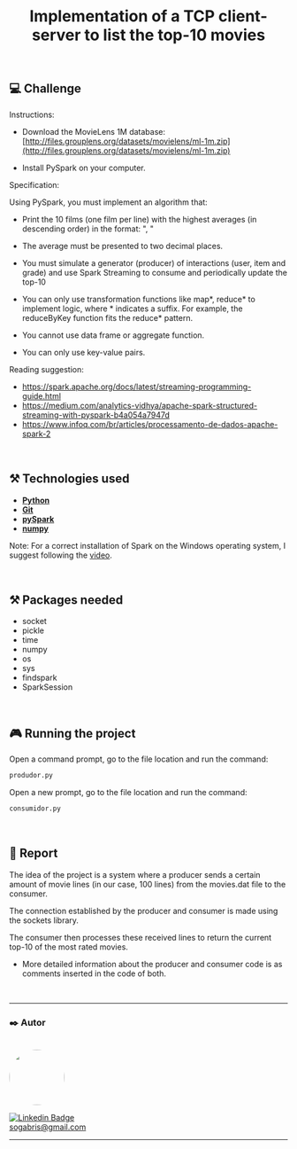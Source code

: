 <h1 align="center">Implementation of a TCP client-server to list the top-10 movies</h1>
<br>

## 💻 Challenge
Instructions:
- Download the MovieLens 1M database: [http://files.grouplens.org/datasets/movielens/ml-1m.zip](http://files.grouplens.org/datasets/movielens/ml-1m.zip)

- Install PySpark on your computer.

Specification:

Using PySpark, you must implement an algorithm that:

- Print the 10 films (one film per line) with the highest averages (in descending order) in the format: "<film name>, <average>"

- The average must be presented to two decimal places.

- You must simulate a generator (producer) of interactions (user, item and grade) and use Spark Streaming to consume and periodically update the top-10
  
- You can only use transformation functions like map*, reduce* to implement logic, where * indicates a suffix. For example, the reduceByKey function fits the reduce* pattern.

- You cannot use data frame or aggregate function.

- You can only use key-value pairs.

Reading suggestion:
- https://spark.apache.org/docs/latest/streaming-programming-guide.html
- https://medium.com/analytics-vidhya/apache-spark-structured-streaming-with-pyspark-b4a054a7947d
- https://www.infoq.com/br/articles/processamento-de-dados-apache-spark-2

</br>

## ⚒ Technologies used

-   **[Python](https://www.python.org/)**
-   **[Git](https://git-scm.com/)**
-   **[pySpark](https://spark.apache.org/docs/latest/api/python/)**
-   **[numpy](https://numpy.org/)**

Note: For a correct installation of Spark on the Windows operating system, I suggest following the [video](https://www.youtube.com/watch?v=WQErwxRTiW0).

</br>

## ⚒ Packages needed
- socket
- pickle
- time
- numpy
- os
- sys
- findspark
- SparkSession

</br>

## 🎮 Running the project
Open a command prompt, go to the file location and run the command:

```sh
produdor.py
```

Open a new prompt, go to the file location and run the command:
```sh
consumidor.py
```

</br>

## 📑 Report
The idea of the project is a system where a producer sends a certain amount of movie lines (in our case, 100 lines) from the movies.dat file to the consumer.

The connection established by the producer and consumer is made using the sockets library.

The consumer then processes these received lines to return the current top-10 of the most rated movies.

- More detailed information about the producer and consumer code is as comments inserted in the code of both.

</br>

---

### ✒️ Autor

</br>

<a href="https://github.com/gabriel61">
 <img style="border-radius: 50%;" src="https://avatars.githubusercontent.com/gabriel61" width="100px;" alt=""/>
 <br />
 
 [![Linkedin Badge](https://img.shields.io/badge/-gabrielsampaio-blue?style=flat-square&logo=Linkedin&logoColor=white&link=https://www.linkedin.com/in/gabriel-oliveira-852759190/)](https://www.linkedin.com/in/gabriel-oliveira-852759190/)
<br>
sogabris@gmail.com
<br>

---

